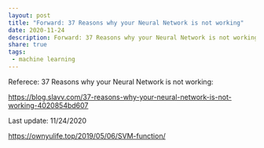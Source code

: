 ```yaml
---
layout: post
title: "Forward: 37 Reasons why your Neural Network is not working"
date: 2020-11-24
description: Forward: 37 Reasons why your Neural Network is not working
share: true
tags:
 - machine learning
---
```


Referece: 37 Reasons why your Neural Network is not working:

<https://blog.slavv.com/37-reasons-why-your-neural-network-is-not-working-4020854bd607>

Last update: 11/24/2020

https://ownyulife.top/2019/05/06/SVM-function/
